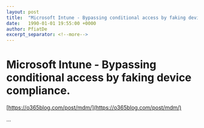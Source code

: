 ```yaml
---
layout: post
title:  "Microsoft Intune - Bypassing conditional access by faking device compliance."
date:   1990-01-01 19:55:00 +0000
author: PfiatDe
excerpt_separator: <!--more-->
---
```


# Microsoft Intune - Bypassing conditional access by faking device compliance.

[https://o365blog.com/post/mdm/](https://o365blog.com/post/mdm/)

...
<!--more-->
